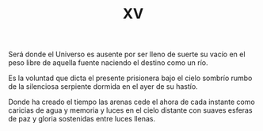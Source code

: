 ﻿---
title: XV
categories:
- 111 sonetos
---

Será donde el Universo es ausente
por ser lleno de suerte su vacío
en el peso libre de aquella fuente
naciendo el destino como un río.

Es la voluntad que dicta el presente
prisionera bajo el cielo sombrío
rumbo de la silenciosa serpiente
dormida en el ayer de su hastío.

Donde ha creado el tiempo las arenas
cede el ahora de cada instante
como caricias de agua y memoria
y luces en el cielo distante
con suaves esferas de paz y gloria
sostenidas entre luces llenas.

